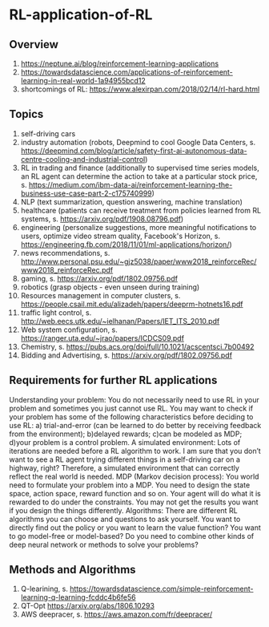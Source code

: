 # RL-application-of-RL

## Overview
1. https://neptune.ai/blog/reinforcement-learning-applications
2. https://towardsdatascience.com/applications-of-reinforcement-learning-in-real-world-1a94955bcd12
2. shortcomings of RL: https://www.alexirpan.com/2018/02/14/rl-hard.html

## Topics
1. self-driving cars
2. industry automation (robots, Deepmind to cool Google Data Centers, s. https://deepmind.com/blog/article/safety-first-ai-autonomous-data-centre-cooling-and-industrial-control)
3. RL in trading and finance (additionally to supervised time series models, an RL agent can determine the action to take at a particular stock price, s. https://medium.com/ibm-data-ai/reinforcement-learning-the-business-use-case-part-2-c175740999)
4. NLP (text summarization, question answering, machine translation)
5. healthcare (patients can receive treatment from policies learned from RL systems, s. https://arxiv.org/pdf/1908.08796.pdf)
6. engineering (personalize suggestions, more meaningful notifications to users, optimize video stream quality, Facebook's Horizon, s. https://engineering.fb.com/2018/11/01/ml-applications/horizon/)
7. news recommendations, s. http://www.personal.psu.edu/~gjz5038/paper/www2018_reinforceRec/www2018_reinforceRec.pdf
8. gaming, s. https://arxiv.org/pdf/1802.09756.pdf
9. robotics (grasp objects - even unseen during training)
10. Resources management in computer clusters, s. https://people.csail.mit.edu/alizadeh/papers/deeprm-hotnets16.pdf 
11. traffic light control, s. http://web.eecs.utk.edu/~ielhanan/Papers/IET_ITS_2010.pdf 
11. Web system configuration, s. https://ranger.uta.edu/~jrao/papers/ICDCS09.pdf
11. Chemistry, s. https://pubs.acs.org/doi/full/10.1021/acscentsci.7b00492
12. Bidding and Advertising, s. https://arxiv.org/pdf/1802.09756.pdf

## Requirements for further RL applications
Understanding your problem: You do not necessarily need to use RL in your problem and sometimes you just cannot use RL. You may want to check if your problem has some of the following characteristics before deciding to use RL: a) trial-and-error (can be learned to do better by receiving feedback from the environment); b)delayed rewards; c)can be modeled as MDP; d)your problem is a control problem.
A simulated environment: Lots of iterations are needed before a RL algorithm to work. I am sure that you don’t want to see a RL agent trying different things in a self-driving car on a highway, right? Therefore, a simulated environment that can correctly reflect the real world is needed.
MDP (Markov decision process): You world need to formulate your problem into a MDP. You need to design the state space, action space, reward function and so on. Your agent will do what it is rewarded to do under the constraints. You may not get the results you want if you design the things differently.
Algorithms: There are different RL algorithms you can choose and questions to ask yourself. You want to directly find out the policy or you want to learn the value function? You want to go model-free or model-based? Do you need to combine other kinds of deep neural network or methods to solve your problems?

## Methods and Algorithms
1. Q-learining, s. https://towardsdatascience.com/simple-reinforcement-learning-q-learning-fcddc4b6fe56
2. QT-Opt https://arxiv.org/abs/1806.10293
2. AWS deepracer, s. https://aws.amazon.com/fr/deepracer/
